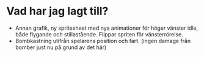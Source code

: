 # Vad har jag lagt till?

* Annan grafik, ny spritesheet med nya animationer för höger vänster idle, både flygande och stillastående. Flippar spriten för vänsterrörelse.
* Bombkastning utifrån spelarens position och fart. (ingen damage från bomber just nu på grund av det här)
